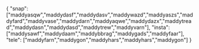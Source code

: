 {
  "snap":  ["maddyasqw","maddydasf","maddydasv","maddywazd","maddyaszs","maddyfard","maddyvase","maddydarn","maddyaqwe","maddydazx","maddytread","maddydasn","maddydasd","maddytrew","maddyvarn"],
  "insta": ["maddysawf","maddydaam","maddybbrag","maddygads","maddyfaar"],
  "tele":  ["maddyfarn","maddygon","maddyhars","maddyhars","maddygon"]
}
